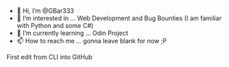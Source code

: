 - 👋 Hi, I’m @GBar333
- 👀 I’m interested in ... Web Development and Bug Bounties (I am familiar with Python and some C#)
- 🌱 I’m currently learning ... Odin Project
- 📫 How to reach me ... gonna leave blank for now ;P

First edit from CLI into GitHub

<!---
GBar333/GBar333 is a ✨ special ✨ repository because its `README.md` (this file) appears on your GitHub profile.
You can click the Preview link to take a look at your changes.
--->
